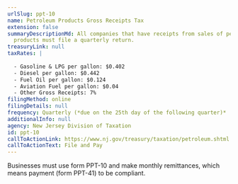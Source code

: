 ```yaml
---
urlSlug: ppt-10
name: Petroleum Products Gross Receipts Tax
extension: false
summaryDescriptionMd: All companies that have receipts from sales of petroleum
  products must file a quarterly return.
treasuryLink: null
taxRates: |
  
  - Gasoline & LPG per gallon: $0.402
  - Diesel per gallon: $0.442
  - Fuel Oil per gallon: $0.124
  - Aviation Fuel per gallon: $0.04
  - Other Gross Receipts: 7%
filingMethod: online
filingDetails: null
frequency: Quarterly (*due on the 25th day of the following quarter)*
additionalInfo: null
agency: New Jersey Division of Taxation
id: ppt-10
callToActionLink: https://www.nj.gov/treasury/taxation/petroleum.shtml
callToActionText: File and Pay
---
```

Businesses must use form PPT-10 and make monthly remittances, which means payment (form PPT-41) to be compliant.